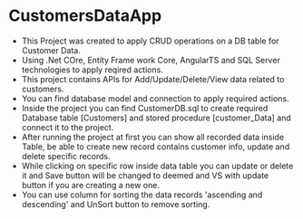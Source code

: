 # CustomersDataApp

- This Project was created to apply CRUD operations on a DB table for Customer Data.
- Using .Net COre, Entity Frame work Core, AngularTS and SQL Server technologies to apply reqired actions.
- This project contains APIs for Add/Update/Delete/View data related to customers.
- You can find database model and connection to apply required actions.
- Inside the project you can find CustomerDB.sql to create required Database table [Customers] and stored procedure [customer_Data] and connect it to the project.
- After running the project at first you can show all recorded data inside Table, be able to create new record contains customer info, update and delete specific records.
- While clicking on specific row inside data table you can update or delete it and Save button will be changed to deemed and VS with update button if you are creating a new one.
- You can use column for sorting the data records 'ascending and descending' and UnSort button to remove sorting.

